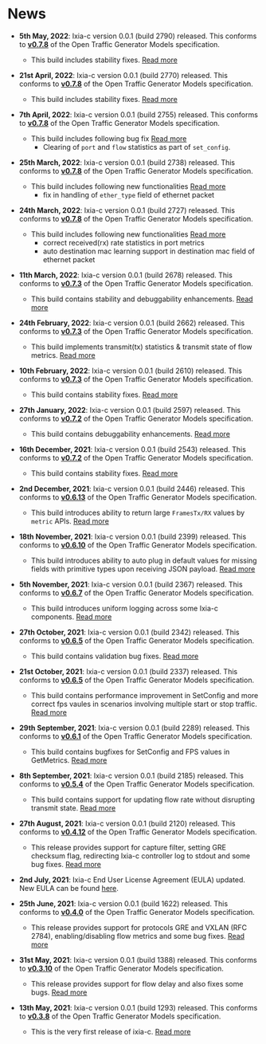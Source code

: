 # News

* **5th May, 2022**: Ixia-c version 0.0.1 (build 2790) released.  This conforms to **[v0.7.8](https://redocly.github.io/redoc/?url=https://github.com/open-traffic-generator/models/releases/download/v0.7.8/openapi.yaml)** of the Open Traffic Generator Models specification.

  * This build includes stability fixes. [Read more](releases.md)

* **21st April, 2022**: Ixia-c version 0.0.1 (build 2770) released.  This conforms to **[v0.7.8](https://redocly.github.io/redoc/?url=https://github.com/open-traffic-generator/models/releases/download/v0.7.8/openapi.yaml)** of the Open Traffic Generator Models specification.

  * This build includes stability fixes. [Read more](releases.md)

* **7th April, 2022**: Ixia-c version 0.0.1 (build 2755) released.  This conforms to **[v0.7.8](https://redocly.github.io/redoc/?url=https://github.com/open-traffic-generator/models/releases/download/v0.7.8/openapi.yaml)** of the Open Traffic Generator Models specification.

  * This build includes following bug fix [Read more](releases.md)
    - Clearing of `port` and `flow` statistics as part of `set_config`.

* **25th March, 2022**: Ixia-c version 0.0.1 (build 2738) released.  This conforms to **[v0.7.8](https://redocly.github.io/redoc/?url=https://github.com/open-traffic-generator/models/releases/download/v0.7.8/openapi.yaml)** of the Open Traffic Generator Models specification.

  * This build includes following new functionalities [Read more](releases.md)
    - fix in handling of `ether_type` field of ethernet packet

* **24th March, 2022**: Ixia-c version 0.0.1 (build 2727) released.  This conforms to **[v0.7.8](https://redocly.github.io/redoc/?url=https://github.com/open-traffic-generator/models/releases/download/v0.7.8/openapi.yaml)** of the Open Traffic Generator Models specification.

  * This build includes following new functionalities [Read more](releases.md)
    - correct received(rx) rate statistics in port metrics
    - auto destination mac learning support in destination mac field of ethernet packet

* **11th March, 2022**: Ixia-c version 0.0.1 (build 2678) released.  This conforms to **[v0.7.3](https://redocly.github.io/redoc/?url=https://github.com/open-traffic-generator/models/releases/download/v0.7.3/openapi.yaml)** of the Open Traffic Generator Models specification.

  * This build contains stability and debuggability enhancements. [Read more](releases.md)

* **24th February, 2022**: Ixia-c version 0.0.1 (build 2662) released.  This conforms to **[v0.7.3](https://redocly.github.io/redoc/?url=https://github.com/open-traffic-generator/models/releases/download/v0.7.3/openapi.yaml)** of the Open Traffic Generator Models specification.

  * This build implements transmit(tx) statistics & transmit state of flow metrics. [Read more](releases.md)

* **10th February, 2022**: Ixia-c version 0.0.1 (build 2610) released.  This conforms to **[v0.7.3](https://redocly.github.io/redoc/?url=https://github.com/open-traffic-generator/models/releases/download/v0.7.3/openapi.yaml)** of the Open Traffic Generator Models specification.

  * This build contains stability fixes. [Read more](releases.md)


* **27th January, 2022**: Ixia-c version 0.0.1 (build 2597) released.  This conforms to **[v0.7.2](https://redocly.github.io/redoc/?url=https://github.com/open-traffic-generator/models/releases/download/v0.7.2/openapi.yaml)** of the Open Traffic Generator Models specification.

  * This build contains debuggability enhancements. [Read more](releases.md)

* **16th December, 2021**: Ixia-c version 0.0.1 (build 2543) released.  This conforms to **[v0.7.2](https://redocly.github.io/redoc/?url=https://github.com/open-traffic-generator/models/releases/download/v0.7.2/openapi.yaml)** of the Open Traffic Generator Models specification.

  * This build contains stability fixes. [Read more](releases.md)

* **2nd December, 2021**: Ixia-c version 0.0.1 (build 2446) released.  This conforms to **[v0.6.13](https://redocly.github.io/redoc/?url=https://github.com/open-traffic-generator/models/releases/download/v0.6.13/openapi.yaml)** of the Open Traffic Generator Models specification.

  * This build introduces ability to return large `FramesTx/RX` values by `metric` APIs. [Read more](releases.md)

* **18th November, 2021**: Ixia-c version 0.0.1 (build 2399) released.  This conforms to **[v0.6.10](https://redocly.github.io/redoc/?url=https://github.com/open-traffic-generator/models/releases/download/v0.6.10/openapi.yaml)** of the Open Traffic Generator Models specification.

  * This build introduces ability to auto plug in default values for missing fields with primitive types upon receiving JSON payload. [Read more](releases.md)

* **5th November, 2021**: Ixia-c version 0.0.1 (build 2367) released.  This conforms to **[v0.6.7](https://redocly.github.io/redoc/?url=https://github.com/open-traffic-generator/models/releases/download/v0.6.7/openapi.yaml)** of the Open Traffic Generator Models specification.

  * This build introduces uniform logging across some Ixia-c components. [Read more](releases.md)

* **27th October, 2021**: Ixia-c version 0.0.1 (build 2342) released.  This conforms to **[v0.6.5](https://redocly.github.io/redoc/?url=https://github.com/open-traffic-generator/models/releases/download/v0.6.5/openapi.yaml)** of the Open Traffic Generator Models specification.

  * This build contains validation bug fixes. [Read more](releases.md)

* **21st October, 2021**: Ixia-c version 0.0.1 (build 2337) released.  This conforms to **[v0.6.5](https://redocly.github.io/redoc/?url=https://github.com/open-traffic-generator/models/releases/download/v0.6.5/openapi.yaml)** of the Open Traffic Generator Models specification.

  * This build contains performance improvement in SetConfig and more correct fps vaules in scenarios involving multiple start or stop traffic. [Read more](releases.md)

* **29th September, 2021**: Ixia-c version 0.0.1 (build 2289) released.  This conforms to **[v0.6.1](https://redocly.github.io/redoc/?url=https://github.com/open-traffic-generator/models/releases/download/v0.6.1/openapi.yaml)** of the Open Traffic Generator Models specification.

  * This build contains bugfixes for SetConfig and FPS values in GetMetrics. [Read more](releases.md)

* **8th September, 2021**: Ixia-c version 0.0.1 (build 2185) released.  This conforms to **[v0.5.4](https://redocly.github.io/redoc/?url=https://github.com/open-traffic-generator/models/releases/download/v0.5.4/openapi.yaml)** of the Open Traffic Generator Models specification.

  * This build contains support for updating flow rate without disrupting transmit state. [Read more](releases.md)

* **27th August, 2021**: Ixia-c version 0.0.1 (build 2120) released.  This conforms to **[v0.4.12](https://redocly.github.io/redoc/?url=https://github.com/open-traffic-generator/models/releases/download/v0.4.12/openapi.yaml)** of the Open Traffic Generator Models specification.

  * This release provides support for capture filter, setting GRE checksum flag, redirecting Ixia-c controller log to stdout and some bug fixes. [Read more](releases.md)

* **2nd July, 2021**: Ixia-c End User License Agreement (EULA) updated.  New EULA can be found [here](https://www.keysight.com/us/en/assets/ndx/9921-02222/exhibits/EULA-Jul-1-21.pdf).

* **25th June, 2021**: Ixia-c version 0.0.1 (build 1622) released.  This conforms to **[v0.4.0](https://redocly.github.io/redoc/?url=https://github.com/open-traffic-generator/models/releases/download/v0.4.0/openapi.yaml)** of the Open Traffic Generator Models specification.

  * This release provides support for protocols GRE and VXLAN (RFC 2784), enabling/disabling flow metrics and some bug fixes. [Read more](releases.md)

* **31st May, 2021**: Ixia-c version 0.0.1 (build 1388) released.  This conforms to **[v0.3.10](https://redocly.github.io/redoc/?url=https://github.com/open-traffic-generator/models/releases/download/v0.3.10/openapi.yaml)** of the Open Traffic Generator Models specification.

  * This release provides support for flow delay and also fixes some bugs. [Read more](releases.md)

* **13th May, 2021**: Ixia-c version 0.0.1 (build 1293) released.  This conforms to **[v0.3.8](https://redocly.github.io/redoc/?url=https://github.com/open-traffic-generator/models/releases/download/v0.3.8/openapi.yaml)** of the Open Traffic Generator Models specification.

  * This is the very first release of ixia-c. [Read more](readme.md)
